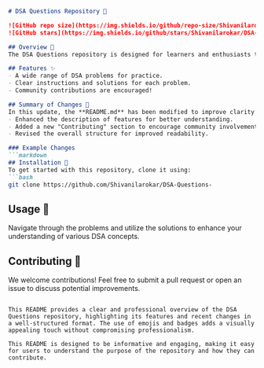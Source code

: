 ```markdown
# DSA Questions Repository 📖

![GitHub repo size](https://img.shields.io/github/repo-size/Shivanilarokar/DSA-Questions-)
![GitHub stars](https://img.shields.io/github/stars/Shivanilarokar/DSA-Questions-)

## Overview 🎉
The DSA Questions repository is designed for learners and enthusiasts to practice and enhance their Data Structures and Algorithms skills. This collection features a variety of engaging problems that cater to different levels of expertise.

## Features ✨
- A wide range of DSA problems for practice.
- Clear instructions and solutions for each problem.
- Community contributions are encouraged!

## Summary of Changes 📝
In this update, the **README.md** has been modified to improve clarity and visual appeal:
- Enhanced the description of features for better understanding.
- Added a new "Contributing" section to encourage community involvement.
- Revised the overall structure for improved readability.

### Example Changes
```markdown
## Installation 🔧
To get started with this repository, clone it using:
```bash
git clone https://github.com/Shivanilarokar/DSA-Questions-
```

## Usage 🚀
Navigate through the problems and utilize the solutions to enhance your understanding of various DSA concepts.

## Contributing 🤝
We welcome contributions! Feel free to submit a pull request or open an issue to discuss potential improvements.
```

This README provides a clear and professional overview of the DSA Questions repository, highlighting its features and recent changes in a well-structured format. The use of emojis and badges adds a visually appealing touch without compromising professionalism.

This README is designed to be informative and engaging, making it easy for users to understand the purpose of the repository and how they can contribute.
```